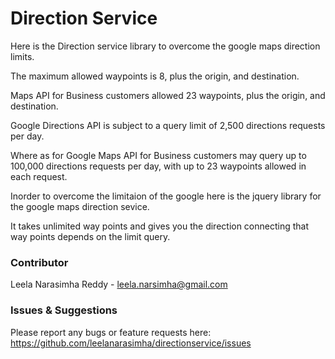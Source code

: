 Direction Service 
=================

 Here is the Direction service library to overcome the google maps direction limits.

 The maximum allowed waypoints is 8, plus the origin, and destination. 
 
 Maps API for Business customers allowed 23 waypoints, plus the origin, and destination.
 
 Google Directions API is subject to a query limit of 2,500 directions requests per day.
 
 Where as for Google Maps API for Business customers may query up to 100,000 directions requests per day,
 with up to 23 waypoints allowed in each request.
  
 Inorder to overcome the limitaion of the google here is the jquery library for the google maps 
 direction sevice.
 
 It takes unlimited way points and gives you the direction connecting that way points depends on the limit query.
 
### Contributor
Leela Narasimha Reddy - leela.narsimha@gmail.com

### Issues & Suggestions

Please report any bugs or feature requests here: https://github.com/leelanarasimha/directionservice/issues
